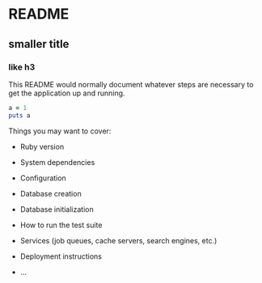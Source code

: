 # README

## smaller title

### like h3

This README would normally document whatever steps are necessary to get the
application up and running.

```ruby
a = 1
puts a
```

Things you may want to cover:

* Ruby version

* System dependencies

* Configuration

* Database creation

* Database initialization

* How to run the test suite

* Services (job queues, cache servers, search engines, etc.)

* Deployment instructions

* ...
